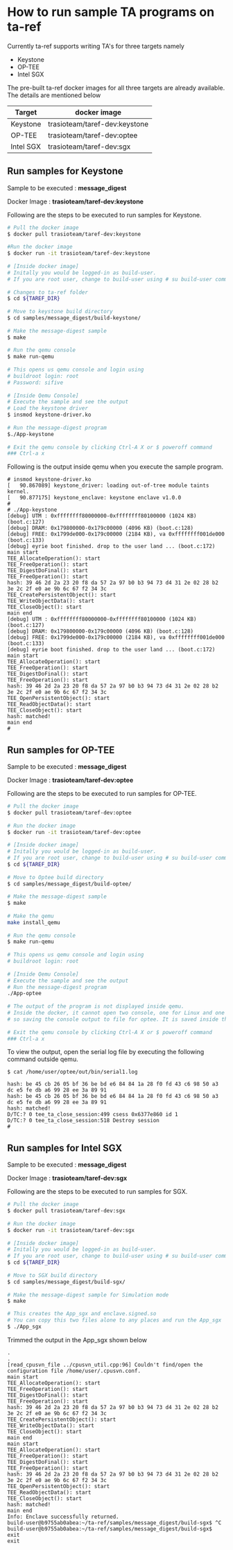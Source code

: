 # How to run sample TA programs on ta-ref

Currently ta-ref supports writing TA's for three targets namely
- Keystone
- OP-TEE
- Intel SGX

The pre-built ta-ref docker images for all three targets are already available.
The details are mentioned below

| Target | docker image |
| ------ | ------ |
| Keystone | trasioteam/taref-dev:keystone |
| OP-TEE | trasioteam/taref-dev:optee |
| Intel SGX | trasioteam/taref-dev:sgx |

## Run samples for Keystone

Sample to be executed : **message_digest** 

Docker Image : **trasioteam/taref-dev:keystone**

Following are the steps to be executed to run samples for Keystone.

```sh
# Pull the docker image
$ docker pull trasioteam/taref-dev:keystone 
	
#Run the docker image
$ docker run -it trasioteam/taref-dev:keystone
	
# [Inside docker image]
# Initally you would be logged-in as build-user.
# If you are root user, change to build-user using # su build-user command.
	
# Changes to ta-ref folder
$ cd ${TAREF_DIR}
	
# Move to keystone build directory
$ cd samples/message_digest/build-keystone/
	
# Make the message-digest sample
$ make
	
# Run the qemu console
$ make run-qemu
	
# This opens us qemu console and login using 
# buildroot login: root
# Password: sifive
	
# [Inside Qemu Console]
# Execute the sample and see the output
# Load the keystone driver
$ insmod keystone-driver.ko
	
# Run the message-digest program
$./App-keystone
	
# Exit the qemu console by clicking Ctrl-A X or $ poweroff command
### Ctrl-a x
```

Following is the output inside qemu when you execute the sample program.

```console
# insmod keystone-driver.ko 
[   90.867089] keystone_driver: loading out-of-tree module taints kernel.
[   90.877175] keystone_enclave: keystone enclave v1.0.0
#
# ./App-keystone 
[debug] UTM : 0xffffffff80000000-0xffffffff80100000 (1024 KB) (boot.c:127)
[debug] DRAM: 0x179800000-0x179c00000 (4096 KB) (boot.c:128)
[debug] FREE: 0x1799de000-0x179c00000 (2184 KB), va 0xffffffff001de000 (boot.c:133)
[debug] eyrie boot finished. drop to the user land ... (boot.c:172)
main start
TEE_AllocateOperation(): start
TEE_FreeOperation(): start
TEE_DigestDoFinal(): start
TEE_FreeOperation(): start
hash: 39 46 2d 2a 23 20 f8 da 57 2a 97 b0 b3 94 73 d4 31 2e 02 28 b2 3e 2c 2f e0 ae 9b 6c 67 f2 34 3c 
TEE_CreatePersistentObject(): start
TEE_WriteObjectData(): start
TEE_CloseObject(): start
main end
[debug] UTM : 0xffffffff80000000-0xffffffff80100000 (1024 KB) (boot.c:127)
[debug] DRAM: 0x179800000-0x179c00000 (4096 KB) (boot.c:128)
[debug] FREE: 0x1799de000-0x179c00000 (2184 KB), va 0xffffffff001de000 (boot.c:133)
[debug] eyrie boot finished. drop to the user land ... (boot.c:172)
main start
TEE_AllocateOperation(): start
TEE_FreeOperation(): start
TEE_DigestDoFinal(): start
TEE_FreeOperation(): start
hash: 39 46 2d 2a 23 20 f8 da 57 2a 97 b0 b3 94 73 d4 31 2e 02 28 b2 3e 2c 2f e0 ae 9b 6c 67 f2 34 3c 
TEE_OpenPersistentObject(): start
TEE_ReadObjectData(): start
TEE_CloseObject(): start
hash: matched!
main end
# 
```

## Run samples for OP-TEE

Sample to be executed : **message_digest** 

Docker Image : **trasioteam/taref-dev:optee**

Following are the steps to be executed to run samples for OP-TEE.

```sh
# Pull the docker image
$ docker pull trasioteam/taref-dev:optee
	
# Run the docker image
$ docker run -it trasioteam/taref-dev:optee
	
# [Inside docker image]
# Initally you would be logged-in as build-user.
# If you are root user, change to build-user using # su build-user command.
$ cd ${TAREF_DIR}
	
# Move to Optee build directory
$ cd samples/message_digest/build-optee/
	
# Make the message-digest sample
$ make
	
# Make the qemu
make install_qemu
	
# Run the qemu console
$ make run-qemu
	
# This opens us qemu console and login using 
# buildroot login: root
	
# [Inside Qemu Console]
# Execute the sample and see the output
# Run the message-digest program
./App-optee
	
# The output of the program is not displayed inside qemu.
# Inside the docker, it cannot open two console, one for Linux and one for optee,
# so saving the console output to file for optee. It is saved inside the serial.log 
	
# Exit the qemu console by clicking Ctrl-A X or $ poweroff command
### Ctrl-a x
```

To view the output, open the serial log file by executing the following command outside qemu.

```console
$ cat /home/user/optee/out/bin/serial1.log
	
hash: be 45 cb 26 05 bf 36 be bd e6 84 84 1a 28 f0 fd 43 c6 98 50 a3 dc e5 fe db a6 99 28 ee 3a 89 91 
hash: be 45 cb 26 05 bf 36 be bd e6 84 84 1a 28 f0 fd 43 c6 98 50 a3 dc e5 fe db a6 99 28 ee 3a 89 91 
hash: matched!
D/TC:? 0 tee_ta_close_session:499 csess 0x6377e860 id 1
D/TC:? 0 tee_ta_close_session:518 Destroy session
# 
```

## Run samples for Intel SGX

Sample to be executed : **message_digest** 

Docker Image : **trasioteam/taref-dev:sgx**

Following are the steps to be executed to run samples for SGX.

```sh
# Pull the docker image
$ docker pull trasioteam/taref-dev:sgx
	
# Run the docker image
$ docker run -it trasioteam/taref-dev:sgx
	
# [Inside docker image]
# Initally you would be logged-in as build-user.
# If you are root user, change to build-user using # su build-user command.
$ cd ${TAREF_DIR}
	
# Move to SGX build directory
$ cd samples/message_digest/build-sgx/
	
# Make the message-digest sample for Simulation mode
$ make

# This creates the App_sgx and enclave.signed.so
# You can copy this two files alone to any places and run the App_sgx
$ ./App_sgx
```

Trimmed the output in the App_sgx shown below

```console
.
.
[read_cpusvn_file ../cpusvn_util.cpp:96] Couldn't find/open the configuration file /home/user/.cpusvn.conf.
main start
TEE_AllocateOperation(): start
TEE_FreeOperation(): start
TEE_DigestDoFinal(): start
TEE_FreeOperation(): start
hash: 39 46 2d 2a 23 20 f8 da 57 2a 97 b0 b3 94 73 d4 31 2e 02 28 b2 3e 2c 2f e0 ae 9b 6c 67 f2 34 3c 
TEE_CreatePersistentObject(): start
TEE_WriteObjectData(): start
TEE_CloseObject(): start
main end
main start
TEE_AllocateOperation(): start
TEE_FreeOperation(): start
TEE_DigestDoFinal(): start
TEE_FreeOperation(): start
hash: 39 46 2d 2a 23 20 f8 da 57 2a 97 b0 b3 94 73 d4 31 2e 02 28 b2 3e 2c 2f e0 ae 9b 6c 67 f2 34 3c 
TEE_OpenPersistentObject(): start
TEE_ReadObjectData(): start
TEE_CloseObject(): start
hash: matched!
main end
Info: Enclave successfully returned.
build-user@b9755ab0abea:~/ta-ref/samples/message_digest/build-sgx$ ^C
build-user@b9755ab0abea:~/ta-ref/samples/message_digest/build-sgx$ exit
exit
```


